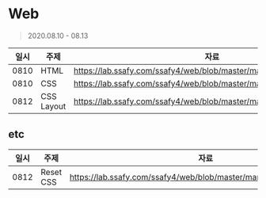 # Web

> 2020.08.10 - 08.13

| 일시 | 주제       | 자료                                                         |
| ---- | ---------- | ------------------------------------------------------------ |
| 0810 | HTML       | https://lab.ssafy.com/ssafy4/web/blob/master/markdown/HTML.md |
| 0810 | CSS        | https://lab.ssafy.com/ssafy4/web/blob/master/markdown/CSS.md |
| 0812 | CSS Layout | https://lab.ssafy.com/ssafy4/web/blob/master/markdown/CSS_Layout.md |



## etc

| 일시 | 주제      | 자료                                                         |
| ---- | --------- | ------------------------------------------------------------ |
| 0812 | Reset CSS | https://lab.ssafy.com/ssafy4/web/blob/master/markdown/Reset_CSS.md |

